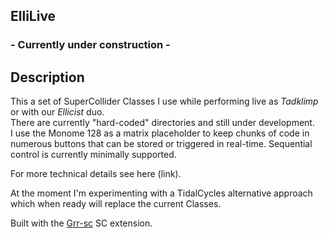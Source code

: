 ## ElliLive
### - Currently under construction -  

## Description

This a set of SuperCollider Classes I use while performing live as _Tadklimp_ or with our _Ellicist_ duo.  
There are currently "hard-coded" directories and still under development.  
I use the Monome 128 as a matrix placeholder to keep chunks of code in numerous buttons that can be stored or triggered in real-time. Sequential control is currently minimally supported.

For more technical details see here (link).

At the moment I'm experimenting with a TidalCycles alternative approach which when ready will replace the current Classes.

Built with the [Grr-sc][grr] SC extension.


[grr]:https://github.com/antonhornquist/Grrr-sc


